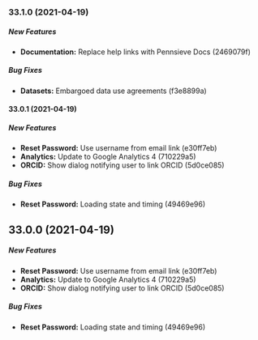 ### 33.1.0 (2021-04-19)

##### New Features

* **Documentation:**  Replace help links with Pennsieve Docs (2469079f)

##### Bug Fixes

* **Datasets:**  Embargoed data use agreements (f3e8899a)

#### 33.0.1 (2021-04-19)

##### New Features

* **Reset Password:**  Use username from email link (e30ff7eb)
* **Analytics:**  Update to Google Analytics 4 (710229a5)
* **ORCID:**  Show dialog notifying user to link ORCID (5d0ce085)

##### Bug Fixes

* **Reset Password:**  Loading state and timing (49469e96)

## 33.0.0 (2021-04-19)

##### New Features

* **Reset Password:**  Use username from email link (e30ff7eb)
* **Analytics:**  Update to Google Analytics 4 (710229a5)
* **ORCID:**  Show dialog notifying user to link ORCID (5d0ce085)

##### Bug Fixes

* **Reset Password:**  Loading state and timing (49469e96)

